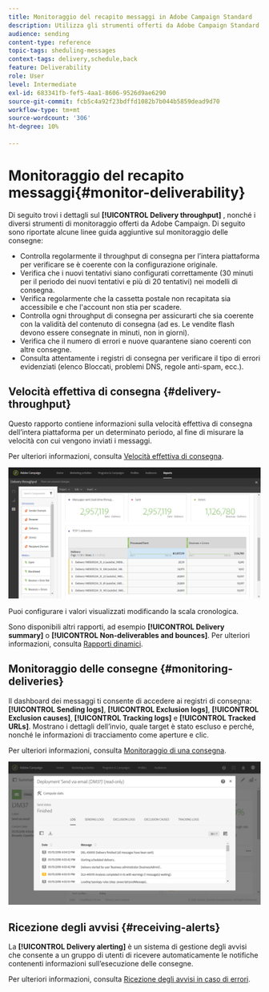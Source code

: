 ```yaml
---
title: Monitoraggio del recapito messaggi in Adobe Campaign Standard
description: Utilizza gli strumenti offerti da Adobe Campaign Standard per monitorare il recapito messaggi della piattaforma.
audience: sending
content-type: reference
topic-tags: sheduling-messages
context-tags: delivery,schedule,back
feature: Deliverability
role: User
level: Intermediate
exl-id: 683341fb-fef5-4aa1-8606-9526d9ae6290
source-git-commit: fcb5c4a92f23bdffd1082b7b044b5859dead9d70
workflow-type: tm+mt
source-wordcount: '306'
ht-degree: 10%

---
```


# Monitoraggio del recapito messaggi{#monitor-deliverability}

Di seguito trovi i dettagli sul **[!UICONTROL Delivery throughput]** , nonché i diversi strumenti di monitoraggio offerti da Adobe Campaign. Di seguito sono riportate alcune linee guida aggiuntive sul monitoraggio delle consegne:
* Controlla regolarmente il throughput di consegna per l’intera piattaforma per verificare se è coerente con la configurazione originale.
* Verifica che i nuovi tentativi siano configurati correttamente (30 minuti per il periodo dei nuovi tentativi e più di 20 tentativi) nei modelli di consegna.
* Verifica regolarmente che la cassetta postale non recapitata sia accessibile e che l&#39;account non stia per scadere.
* Controlla ogni throughput di consegna per assicurarti che sia coerente con la validità del contenuto di consegna (ad es. Le vendite flash devono essere consegnate in minuti, non in giorni).
* Verifica che il numero di errori e nuove quarantene siano coerenti con altre consegne.
* Consulta attentamente i registri di consegna per verificare il tipo di errori evidenziati (elenco Bloccati, problemi DNS, regole anti-spam, ecc.).

## Velocità effettiva di consegna {#delivery-throughput}

Questo rapporto contiene informazioni sulla velocità effettiva di consegna dell’intera piattaforma per un determinato periodo, al fine di misurare la velocità con cui vengono inviati i messaggi.

Per ulteriori informazioni, consulta [Velocità effettiva di consegna](../../reporting/using/delivery-throughput.md).

![](assets/delivery_reports_1.png)

Puoi configurare i valori visualizzati modificando la scala cronologica.

Sono disponibili altri rapporti, ad esempio **[!UICONTROL Delivery summary]** o **[!UICONTROL Non-deliverables and bounces]**. Per ulteriori informazioni, consulta [Rapporti dinamici](../../reporting/using/about-dynamic-reports.md).

## Monitoraggio delle consegne {#monitoring-deliveries}

Il dashboard dei messaggi ti consente di accedere ai registri di consegna: **[!UICONTROL Sending logs]**, **[!UICONTROL Exclusion logs]**, **[!UICONTROL Exclusion causes]**, **[!UICONTROL Tracking logs]** e **[!UICONTROL Tracked URLs]**. Mostrano i dettagli dell’invio, quale target è stato escluso e perché, nonché le informazioni di tracciamento come aperture e clic.

Per ulteriori informazioni, consulta [Monitoraggio di una consegna](../../sending/using/monitoring-a-delivery.md).

![](assets/sending_delivery1.png)

## Ricezione degli avvisi {#receiving-alerts}

La **[!UICONTROL Delivery alerting]** è un sistema di gestione degli avvisi che consente a un gruppo di utenti di ricevere automaticamente le notifiche contenenti informazioni sull’esecuzione delle consegne.

Per ulteriori informazioni, consulta [Ricezione degli avvisi in caso di errori](../../sending/using/receiving-alerts-when-failures-happen.md).

<!--## External tools (#external-tools)

### Signal Spam {#signal-spam}

Signal Spam is a French service which offers anonymized feedback loop reporting for French ISPs (Orange, SFR).

This service allows you to follow the reputation of the French ISPs and track customers' activity evolution.

Signal Spam also provides direct complaints that end users log through a dedicated interface. Those complaints are then quarantined from the email address database.

### 250ok {#solution-250ok}

250ok is a monitoring solution which provides IP and domain denylists, as well as reputation indicators.

The information provided is real-time, which allows for a pro-active assistance. 250ok a complementary solution to the Adobe deliverability internal tools.-->
